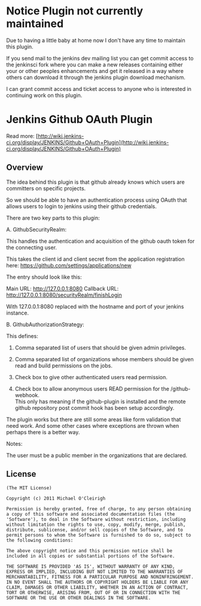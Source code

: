 Notice Plugin not currently maintained
======================================

Due to having a little baby at home now I don't have any time to maintain this plugin.

If you send mail to the jenkins dev mailing list 
you can get commit access to the jenkinsci fork where you can make a new releases containing 
either your or other peoples enhancements and get it released in a way where others can download 
it through the jenkins plugin download mechanism.

I can grant commit access and ticket access to anyone who is interested in continuing work on this plugin.

Jenkins Github OAuth Plugin
============================

Read more: [http://wiki.jenkins-ci.org/display/JENKINS/Github+OAuth+Plugin](http://wiki.jenkins-ci.org/display/JENKINS/Github+OAuth+Plugin)

Overview
--------

The idea behind this plugin is that github already knows which users are committers on specific projects.

So we should be able to have an authentication process using OAuth that allows users to login to jenkins using their github credentials.

There are two key parts to this plugin:

A. GithubSecurityRealm: 

This handles the authentication and acquisition of the github oauth token for the connecting user.

This takes the client id and client secret from the application registration here: https://github.com/settings/applications/new

The entry should look like this:

Main URL: http://127.0.0.1:8080
Callback URL: http://127.0.0.1:8080/securityRealm/finishLogin

With 127.0.0.1:8080 replaced with the hostname and port of your jenkins instance.


B. GithubAuthorizationStrategy:

This defines:

1. Comma separated list of users that should be given admin privileges.

2. Comma separated list of organizations whose members should be given read and build permissions on the jobs.

3. Check box to give other authenticated users read permission.

4. Check box to allow anonymous users READ permission for the /github-webhook.  
This only has meaning if the github-plugin is installed and the remote github repository post commit hook has been setup accordingly.

The plugin works but there are still some areas like form validation that need work.  And some other cases where exceptions are thrown when perhaps there is a better way.

Notes:

The user must be a public member in the organizations that are declared.

License
-------

	(The MIT License)

	Copyright (c) 2011 Michael O'Cleirigh

	Permission is hereby granted, free of charge, to any person obtaining
	a copy of this software and associated documentation files (the
	'Software'), to deal in the Software without restriction, including
	without limitation the rights to use, copy, modify, merge, publish,
	distribute, sublicense, and/or sell copies of the Software, and to
	permit persons to whom the Software is furnished to do so, subject to
	the following conditions:

	The above copyright notice and this permission notice shall be
	included in all copies or substantial portions of the Software.

	THE SOFTWARE IS PROVIDED 'AS IS', WITHOUT WARRANTY OF ANY KIND,
	EXPRESS OR IMPLIED, INCLUDING BUT NOT LIMITED TO THE WARRANTIES OF
	MERCHANTABILITY, FITNESS FOR A PARTICULAR PURPOSE AND NONINFRINGEMENT.
	IN NO EVENT SHALL THE AUTHORS OR COPYRIGHT HOLDERS BE LIABLE FOR ANY
	CLAIM, DAMAGES OR OTHER LIABILITY, WHETHER IN AN ACTION OF CONTRACT,
	TORT OR OTHERWISE, ARISING FROM, OUT OF OR IN CONNECTION WITH THE
	SOFTWARE OR THE USE OR OTHER DEALINGS IN THE SOFTWARE.

